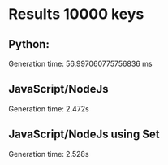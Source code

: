# Results 10000 keys

## Python:
Generation time:  56.997060775756836 ms

## JavaScript/NodeJs
Generation time: 2.472s

## JavaScript/NodeJs using Set
Generation time: 2.528s